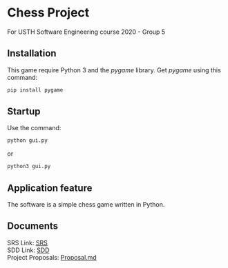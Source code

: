 # Chess Project

For USTH Software Engineering course 2020 - Group 5

## Installation

This game require Python 3 and the *pygame* library.
Get *pygame* using this command:

```py
pip install pygame
```

## Startup

Use the command:

```py
python gui.py
```

or

```py
python3 gui.py
```

## Application feature

The software is a simple chess game written in Python.

## Documents

SRS Link: [SRS](https://docs.google.com/document/d/1HmPyjxfzy3qtYybbtftnQwBqyPJdwCC9ht9CvPmCCV0/edit?usp=sharing)   
SDD Link: [SDD](https://docs.google.com/document/d/1jpT9LTBKlReuTQSNUEGc9FJsoAVvzfEQprh-pVjAeQ0/edit?usp=sharing)  
Project Proposals: [Proposal.md](https://github.com/giangngt/usth-se-2020/blob/master/Proposal/Project%20Proposal%20-%20Group%205%20-%20DAD%20-%20NLTD%20-NTG.md)
